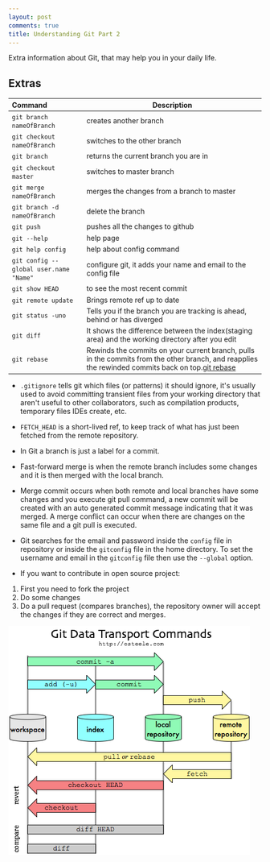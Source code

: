 ```yaml
---
layout: post
comments: true
title: Understanding Git Part 2
---
```


<p class="message"> 
Extra information about Git, that may help you in your daily life.
</p>

## Extras

| Command       | Description         | 
| :------------- |-------------| 
| `git branch nameOfBranch`    | creates another branch | 
| `git checkout nameOfBranch`    | switches to the other branch     | 
| `git branch` | returns the current branch you are in   |
| `git checkout master` | switches to master branch |
| `git merge nameOfBranch`   | merges the changes from a branch to master | 
| `git branch -d nameOfBranch`    | delete the branch     | 
| `git push` | pushes all the changes to github   |
| `git --help` | help page |
| `git help config` | help about config command   |
| `git config --global user.name "Name"` | configure git, it adds your name and email to the config file|
| `git show HEAD` | to see the most recent commit |
| `git remote update` | Brings remote ref up to date |
| `git status -uno` | Tells you if the branch you are tracking is ahead, behind or has diverged |
| `git diff` | It shows the difference between the index(staging area) and the working directory after you edit |
| `git rebase` | Rewinds the commits on your current branch, pulls in the commits from the other branch, and reapplies the rewinded commits back on top.[git rebase](https://jeffkreeftmeijer.com/git-rebase/) |

* `.gitignore` tells git which files (or patterns) it should ignore, it's usually used to avoid committing transient files from your working directory that aren't useful to other collaborators, such as compilation products, temporary files IDEs create, etc.

* `FETCH_HEAD` is a short-lived ref, to keep track of what has just been fetched from the remote repository.

* In Git a branch is just a label for a commit.

* Fast-forward merge is when the remote branch includes some changes and it is then merged with the local branch.

* Merge commit occurs when both remote and local branches have some changes and you execute git pull command, a new commit will be created with an auto generated commit message indicating that it was merged. A merge conflict can occur when there are changes on the same file and a git pull is executed.

* Git searches for the email and password inside the `config` file in repository or inside the `gitconfig` file in the home directory. To set the username and email in the `gitconfig` file then use the `--global` option.

* If you want to contribute in open source project:
1. First you need to fork the project 
2. Do some changes
3. Do a pull request (compares branches), the repository owner will accept the changes if they are correct and merges.

![graph](/images/graph.png)